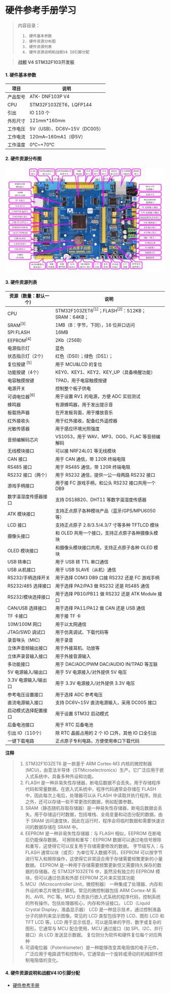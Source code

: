 <!--
 * @Date: 2024-06-14
 * @LastEditors: GoKo-Son626
 * @LastEditTime: 2024-06-14
 * @FilePath: \STM32_Study\基础篇\硬件参考手册学习.md
 * @Description: 
-->

# 硬件参考手册学习

> 内容目录：
> 
>       1. 硬件基本参数
>       2. 硬件资源分布图
>       3. 硬件资源列表
>       4. 硬件资源说明和战舰V4 IO引脚分配

> **战舰 V4 STM32F103开发板**

#### 1. 硬件基本参数

| 项目     | 说明                         |
| -------- | ---------------------------- |
| 产品型号 | ATK- DNF103P V4              |
| CPU      | STM32F103ZET6，LQFP144       |
| 引出     | IO 110 个                    |
| 外形尺寸 | 121mm*160mm                  |
| 工作电压 | 5V（USB）、DC6V~15V（DC005） |
| 工作电流 | 120mA~160mA1（@5V）          |
| 工作温度 | 0℃~+70℃                      |

#### 2. 硬件资源分布图

![硬件资源分布图](Pictures/硬件资源分布图.png)

#### 3. 硬件资源列表

| 资源（数量：默认一个）   | 说明                                                                  |
| ------------------------ | --------------------------------------------------------------------- |
| CPU                      | STM32F103ZET6<sup>[1]</sup>；FLASH<sup>[2]</sup>：512KB；SRAM：64KB； |
| SRAM<sup>[3]</sup>       | 1MB（B：字节，下同），16 位并口访问                                   |
| SPI FLASH                | 16MB                                                                  |
| EEPROM<sup>[4]</sup>     | 2Kb（256B）                                                           |
| 电源指示灯               | 蓝色                                                                  |
| 状态指示灯（2个）        | 红色（DS0）；绿色（DS1）；                                            |
| 复位按键 <sup>[5]</sup>  | 用于 MCU&LCD 的复位                                                   |
| 功能按键（4个）          | KEY0、KEY1、KEY2、KEY_UP（具备唤醒功能）                              |
| 电容触摸按键             | TPAD，用于电容触摸按键                                                |
| 电源开关                 | 控制整个板子供电                                                      |
| 可调电位器<sup>[6]</sup> | 用于设置 RV1 的电源，方便 ADC 实验测试                                |
| 蜂鸣器                   | 有源蜂鸣器，用于发出提示音                                            |
| 板载扬声器               | 在开发板背面，用于播放音乐                                            |
| 红外接收头               | 用于红外接收，配备红外遥控器                                          |
| 光敏传感器               | 用于感应环境光照强度                                                  |
| 音频编解码芯片           | VS1053，用于 WAV、MP3、OGG、FLAC 等音频编解码                         |
| 无线模块接口             | 可以接 NRF24L01 等无线模块                                            |
| CAN 接口                 | 用于 CAN 通信，带 120R 终端电阻                                       |
| RS485 接口               | 用于 RS485 通信，带 120R 终端电阻                                     |
| RS232 接口（两个）       | 用于 RS232 通信，提供一公一母两路 RS232 接口                          |
| 游戏手柄接口             | 用于接 FC 游戏手柄，和公头 RS232 接口共用一个 DB9                     |
| 数字温湿度传感器接口     | 支持 DS18B20、DHT11 等数字温湿度传感器                                |
| ATK 模块接口             | 支持正点原子各种模块产品（蓝牙/GPS/MPU6050 等）                       |
| LCD 接口                 | 支持正点原子 2.8/3.5/4.3/7 寸等多种 TFTLCD 模块                       |
| 摄像头接口               | 和 OLED 共用一个接口，支持正点原子各种摄像头模块                      |
| OLED 模块接口            | 和摄像头模块接口共用，支持正点原子各种 OLED 模块                      |
| USB 转串口               | 用于 USB 转 TTL 串口通信                                              |
| USB 从机接口             | 用于 USB SLAVE（从机）通信                                            |
| RS232/手柄选择开关       | 用于选择 COM3 DB9 口接 RS232 还是 FC 游戏手柄                         |
| RS232/485 选择接口       | 用于选择 PA2/PA3 做 RS232 还是 RS485 通信                             |
| RS232/模块选择接口       | 用于选择 PB10/PB11 做 RS232 还是 ATK Module 接口                      |
| CAN/USB 选择接口         | 用于选择 PA11/PA12 做 CAN 还是 USB 通信                               |
| TF 卡接口                | 用于接 TF 卡                                                          |
| 10M/100M 网口            | 用于以太网通信                                                        |
| JTAG/SWD 调试口          | 用于仿真调试、下载代码等                                              |
| 录音咪头（MIC）          | 用于录音                                                              |
| 立体声音频输出接口       | 用于外接耳机、功放等                                                  |
| 立体声录音输入接口       | 用于外接音源输入                                                      |
| 多功能接口               | 用于 DAC/ADC/PWM DAC/AUDIO IN/TPAD 等互联                             |
| 5V 电源输入/输出口       | 用于 5V 电源接入/对外提供 5V 电压                                     |
| 3.3V 电源输入/输出口     | 用于 3.3V 电源接入/对外提供 3.3V 电压                                 |
| 参考电压设置接口         | 用于选择 ADC 参考电压                                                 |
| 直流电源输入接口         | 支持 DC6V~15V 直流电源输入，采用 DC005 接口                           |
| 启动模式选择配置接口     | 用于设置 STM32 启动模式                                               |
| 后备电池接口             | 用于 RTC 后备电池                                                     |
| 引出 IO（110个）         | 除 RTC 晶振占用的 2 个 IO 口外，其他 IO 口全引出                      |
| 一键下载电路             | 正点原子专利电路，方便使用串口下载代码                                |

**注释**
> 1. STM32F103ZET6 是一款基于 ARM Cortex-M3 内核的微控制器 (MCU)，由意法半导体（STMicroelectronics）生产。它广泛应用于嵌入式系统中，具备多种外设和功能。
> 2. FLASH 是一种非易失性存储器，断电后数据不会丢失。用于存储程序代码和常量数据。在嵌入式系统中，程序代码通常会存储在 FLASH 中，因此每次上电后，处理器可以从 FLASH 中读取并执行程序。除此之外，还可以存储一些不常更改的数据，例如配置参数。
> 3. SRAM（静态随机存取存储器）是一种易失性存储器，断电后数据会丢失。用于存储运行时数据，包括堆栈、全局变量和动态分配的数据。由于 SRAM 访问速度快，因此在运行时，程序会将临时数据和需要快速访问的数据存储在 SRAM 中。
> 4. EEPROM 是一种非易失性存储器：与 FLASH 相似，EEPROM 在断电后仍能保存数据。
可擦除和重写：EEPROM 数据可以通过电信号擦除和重写，这使得它可以反复用于存储需要修改的数据。
字节级写入：与 FLASH 通常以块（或页）为单位写入数据不同，EEPROM 可以按字节进行写入和擦除操作，这使得它非常适合用于存储需要频繁更新的小量数据。
EEPROM 是一种用于存储需要频繁更新但又需要持久保存的数据的存储器。在 STM32F103ZET6 中，虽然没有独立的 EEPROM 模块，但可以通过仿真和外部 EEPROM 芯片来实现其功能
> 5. MCU（Microcontroller Unit，微控制器）
一种集成了处理器、内存和外设的单芯片微型计算机。常见的微控制器包括 ARM Cortex-M 系列、AVR、PIC 等。MCU 负责执行嵌入式系统的程序代码，控制系统的所有操作。包括处理器核心，内存和外设接口。
LCD（Liquid Crystal Display，液晶显示器）
LCD 是一种显示技术，通过控制液晶分子的排列来显示图像。常见的 LCD 类型包括字符 LCD、图形 LCD 和 TFT LCD 等。LCD 用于显示信息，可以是简单的字符、数字或复杂的图形。它通常与 MCU 配合使用，MCU 通过接口（如 SPI、I2C、并行接口）向 LCD 发送显示数据。
复位则分为软件和硬件复位每个对应两种
> 6. 可调电位器（Potentiometer）是一种能够改变其电阻值的电子元件，广泛应用于电路调节和控制中。它通常由一个旋转或滑动的机械部件控制电阻值的变化。

#### 4. 硬件资源说明和战舰V4 IO引脚分配

- [硬件参考手册](/参考资料/战舰V4%20硬件参考手册_V1.0.pdf)